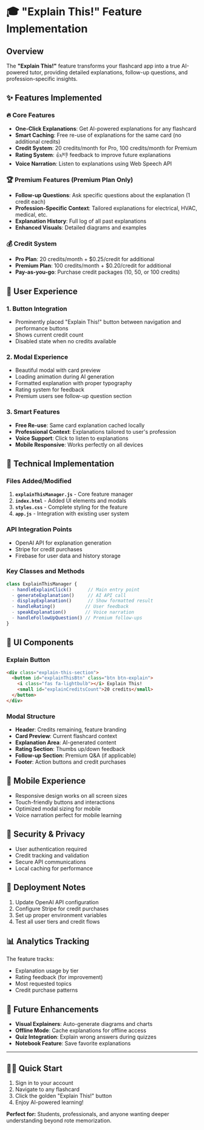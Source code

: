 # 🎓 "Explain This!" Feature Implementation

## Overview
The **"Explain This!"** feature transforms your flashcard app into a true AI-powered tutor, providing detailed explanations, follow-up questions, and profession-specific insights.

## ✨ Features Implemented

### 🔥 Core Features
- **One-Click Explanations**: Get AI-powered explanations for any flashcard
- **Smart Caching**: Free re-use of explanations for the same card (no additional credits)
- **Credit System**: 20 credits/month for Pro, 100 credits/month for Premium
- **Rating System**: 👍/👎 feedback to improve future explanations
- **Voice Narration**: Listen to explanations using Web Speech API

### 🏆 Premium Features (Premium Plan Only)
- **Follow-up Questions**: Ask specific questions about the explanation (1 credit each)
- **Profession-Specific Context**: Tailored explanations for electrical, HVAC, medical, etc.
- **Explanation History**: Full log of all past explanations
- **Enhanced Visuals**: Detailed diagrams and examples

### 💰 Credit System
- **Pro Plan**: 20 credits/month + $0.25/credit for additional
- **Premium Plan**: 100 credits/month + $0.20/credit for additional
- **Pay-as-you-go**: Purchase credit packages (10, 50, or 100 credits)

## 🎯 User Experience

### 1. Button Integration
- Prominently placed "Explain This!" button between navigation and performance buttons
- Shows current credit count
- Disabled state when no credits available

### 2. Modal Experience
- Beautiful modal with card preview
- Loading animation during AI generation
- Formatted explanation with proper typography
- Rating system for feedback
- Premium users see follow-up question section

### 3. Smart Features
- **Free Re-use**: Same card explanation cached locally
- **Professional Context**: Explanations tailored to user's profession
- **Voice Support**: Click to listen to explanations
- **Mobile Responsive**: Works perfectly on all devices

## 🔧 Technical Implementation

### Files Added/Modified
1. **`explainThisManager.js`** - Core feature manager
2. **`index.html`** - Added UI elements and modals
3. **`styles.css`** - Complete styling for the feature
4. **`app.js`** - Integration with existing user system

### API Integration Points
- OpenAI API for explanation generation
- Stripe for credit purchases
- Firebase for user data and history storage

### Key Classes and Methods
```javascript
class ExplainThisManager {
  - handleExplainClick()      // Main entry point
  - generateExplanation()     // AI API call
  - displayExplanation()      // Show formatted result
  - handleRating()           // User feedback
  - speakExplanation()       // Voice narration
  - handleFollowUpQuestion() // Premium follow-ups
}
```

## 🎨 UI Components

### Explain Button
```html
<div class="explain-this-section">
  <button id="explainThisBtn" class="btn btn-explain">
    <i class="fas fa-lightbulb"></i> Explain This!
    <small id="explainCreditsCount">20 credits</small>
  </button>
</div>
```

### Modal Structure
- **Header**: Credits remaining, feature branding
- **Card Preview**: Current flashcard context
- **Explanation Area**: AI-generated content
- **Rating Section**: Thumbs up/down feedback
- **Follow-up Section**: Premium Q&A (if applicable)
- **Footer**: Action buttons and credit purchases

## 📱 Mobile Experience
- Responsive design works on all screen sizes
- Touch-friendly buttons and interactions
- Optimized modal sizing for mobile
- Voice narration perfect for mobile learning

## 🔐 Security & Privacy
- User authentication required
- Credit tracking and validation
- Secure API communications
- Local caching for performance

## 🚀 Deployment Notes
1. Update OpenAI API configuration
2. Configure Stripe for credit purchases
3. Set up proper environment variables
4. Test all user tiers and credit flows

## 📊 Analytics Tracking
The feature tracks:
- Explanation usage by tier
- Rating feedback (for improvement)
- Most requested topics
- Credit purchase patterns

## 🎯 Future Enhancements
- **Visual Explainers**: Auto-generate diagrams and charts
- **Offline Mode**: Cache explanations for offline access
- **Quiz Integration**: Explain wrong answers during quizzes
- **Notebook Feature**: Save favorite explanations

---

## 🏃‍♂️ Quick Start
1. Sign in to your account
2. Navigate to any flashcard
3. Click the golden "Explain This!" button
4. Enjoy AI-powered learning!

**Perfect for:** Students, professionals, and anyone wanting deeper understanding beyond rote memorization. 